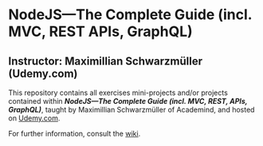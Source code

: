 # NodeJS&mdash;The Complete Guide (incl. MVC, REST APIs, GraphQL)

## Instructor: Maximillian Schwarzmüller (Udemy.com)

This repository contains all exercises mini-projects and/or projects
contained within **_NodeJS&mdash;The Complete Guide (incl. MVC, REST,
APIs, GraphQL)_**, taught by Maximillian Schwarzmüller of Academind,
and hosted on [Udemy.com](https://www.udemy.com).

For further information, consult the
[wiki](https://github.com/RHieger/nodejs-the-complete-guide/wiki).
